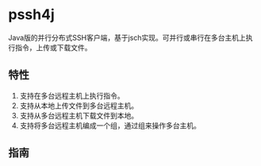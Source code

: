 pssh4j
======

Java版的并行分布式SSH客户端，基于jsch实现。可并行或串行在多台主机上执行指令，上传或下载文件。

特性
---
1. 支持在多台远程主机上执行指令。
1. 支持从本地上传文件到多台远程主机。
1. 支持从多台远程主机下载文件到本地。
1. 支持将多台远程主机编成一个组，通过组来操作多台主机。

指南
---

